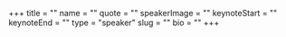 +++
title = ""
name = ""
quote = ""
speakerImage = ""
keynoteStart = ""
keynoteEnd = ""
type = "speaker"
slug = ""
bio = ""
+++
